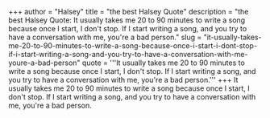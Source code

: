 +++
author = "Halsey"
title = "the best Halsey Quote"
description = "the best Halsey Quote: It usually takes me 20 to 90 minutes to write a song because once I start, I don't stop. If I start writing a song, and you try to have a conversation with me, you're a bad person."
slug = "it-usually-takes-me-20-to-90-minutes-to-write-a-song-because-once-i-start-i-dont-stop-if-i-start-writing-a-song-and-you-try-to-have-a-conversation-with-me-youre-a-bad-person"
quote = '''It usually takes me 20 to 90 minutes to write a song because once I start, I don't stop. If I start writing a song, and you try to have a conversation with me, you're a bad person.'''
+++
It usually takes me 20 to 90 minutes to write a song because once I start, I don't stop. If I start writing a song, and you try to have a conversation with me, you're a bad person.
